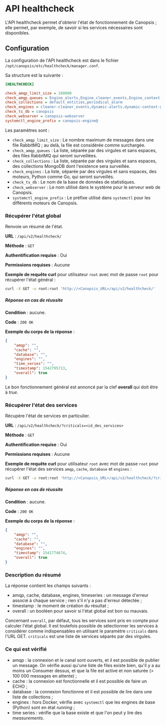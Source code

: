 # API healthcheck

L'API healthcheck permet d'obtenir l'état de fonctionnement de Canopsis ; elle permet, par exemple, de savoir si les services nécessaires sont disponibles.

## Configuration

La configuration de l'API healthcheck est dans le fichier `/opt/canopsis/etc/healthcheck/manager.conf`.

Sa structure est la suivante :

```ini
[HEALTHCHECK]

check_amqp_limit_size = 100000
check_amqp_queues = Engine_alerts,Engine_cleaner_events,Engine_context-graph,Engine_event_filter,Engine_pbehavior,task_importctx
check_collections = default_entities,periodical_alarm
check_engines = cleaner-cleaner_events,dynamic-alerts,dynamic-context-graph,dynamic-pbehavior,dynamic-watcher,event_filter-event_filter,task_importctx-task_importctx
check_ts_db = canopsis
check_webserver = canopsis-webserver
systemctl_engine_prefix = canopsis-engine@
```

Les paramètres sont :

- `check_amqp_limit_size` : Le nombre maximum de messages dans une file RabbitMQ ; au delà, la file est considérée comme surchargée.
- `check_amqp_queues` : La liste, séparée par des virgules et sans espaces, des files RabbitMQ qui seront surveillées.
- `check_collections` : La liste, séparée par des virgules et sans espaces, des collections MongoDB dont l'existence sera surveillée.
- `check_engines` : La liste, séparée par des virgules et sans espaces, des moteurs, Python comme Go, qui seront surveillés.
- `check_ts_db` : Le nom de la base de données de statistiques.
- `check_webserver` : Le nom utilisé dans le système pour le serveur web de Canopsis.
- `systemctl_engine_prefix` : Le préfixe utilisé dans `systemctl` pour les différents moteurs de Canopsis.

### Récupérer l'état global

Renvoie un résumé de l'état.

**URL** : `/api/v2/healthcheck/`

**Méthode** : `GET`

**Authentification requise** : Oui

**Permissions requises** : Aucune

**Exemple de requête curl** pour utilisateur `root` avec mot de passe `root` pour récupérer l'état général :

```sh
curl -X GET -u root:root 'http://<Canopsis_URL>/api/v2/healthcheck/'
```

##### Réponse en cas de réussite

**Condition** : aucune.

**Code** : `200 OK`

**Exemple du corps de la réponse** :

```json
{
    "amqp": "",
    "cache": "",
    "database": "",
    "engines": "",
    "time_series": "",
    "timestamp": 1542795713,
    "overall": true
}
```

Le bon fonctionnement général est annoncé par la clef **overall** qui doit être à *true*.

### Récupérer l'état des services

Récupère l'état de services en particulier.

**URL** : `/api/v2/healthcheck/?criticals=<id_des_services>`

**Méthode** : `GET`

**Authentification requise** : Oui

**Permissions requises** : Aucune

**Exemple de requête curl** pour utilisateur `root` avec mot de passe `root` pour récupérer l'état des services `amqp`, `cache`, `database` et `engines` :

```sh
curl -X GET -u root:root 'http://<Canopsis_URL>/api/v2/healthcheck/?criticals=amqp,cache,database,engines'
```

##### Réponse en cas de réussite

**Condition** : aucune.

**Code** : `200 OK`

**Exemple du corps de la réponse** :

```json
{
    "amqp": "",
    "cache": "",
    "database": "",
    "engines": "",    
    "timestamp": 1541774674,
    "overall": true
}
```

### Description du résumé

La réponse contient les champs suivants :

* amqp, cache, database, engines, timeseries : un message d'erreur associé à chaque service ; rien s'il n'y a pas d'erreur détectée ;
* timestamp : le moment de création du résultat ;
* overall : un booléen pour savoir si l'état global est bon ou mauvais.

Concernant `overall`, par défaut, tous les services sont pris en compte pour calculer l'état global. Il est toutefois possible de sélectionner les services à considérer comme indispensables en utilisant le paramètre `criticals` dans l'URL GET.
`criticals` est une liste de services séparés par des virgules.

### Ce qui est vérifié

* amqp : la connexion et le canal sont ouverts, et il est possible de publier un message. On vérifie aussi qu'une liste de files existe bien, qu'il y a au moins un Consumer dessus, et que la file est active et non saturée (> 100 000 messages en attente) ;
* cache : la connexion est fonctionnelle et il est possible de faire un ECHO ;
* database : la connexion fonctionne et il est possible de lire dans une liste de collections ;
* engines : hors Docker, vérifie avec `systemctl` que les engines de base (Python) sont en état *running* ;
* time series : vérifie que la base existe et que l'on peut y lire des *measurements*.
